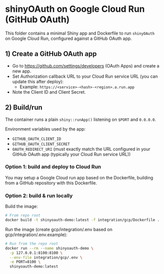 # shinyOAuth on Google Cloud Run (GitHub OAuth)

This folder contains a minimal Shiny app and Dockerfile to run `shinyOAuth` on Google Cloud Run, configured against a GitHub OAuth app.

## 1) Create a GitHub OAuth app

- Go to https://github.com/settings/developers (OAuth Apps) and create a new app.
- Set Authorization callback URL to your Cloud Run service URL (you can update this after deploy):
  - Example: `https://<service>-<hash>-<region>.a.run.app`
- Note the Client ID and Client Secret.

## 2) Build/run

The container runs a plain `shiny::runApp()` listening on `$PORT` and `0.0.0.0`.

Environment variables used by the app:
- `GITHUB_OAUTH_CLIENT_ID`
- `GITHUB_OAUTH_CLIENT_SECRET` 
- `OAUTH_REDIRECT_URI` (must exactly match the URL configured in your GitHub OAuth app (typically your Cloud Run service URL))

### Option 1: build and deploy to Cloud Run

You may setup a Google Cloud run app based on the Dockerfile, building from a GitHub repository with this Dockerfile.

### Option 2: build & run locally

Build the image:

```bash
# From repo root
docker build -t shinyoauth-demo:latest -f integration/gcp/Dockerfile .
```

Run the image (create gcp/integration/.env based on gcp/integration/.env.example):

```bash
# Run from the repo root
docker run --rm --name shinyoauth-demo \
  -p 127.0.0.1:8100:8100 \
  --env-file integration/gcp/.env \
  -e PORT=8100 \
  shinyoauth-demo:latest
```
